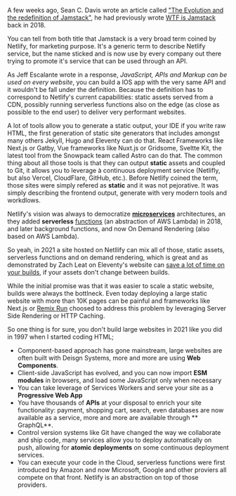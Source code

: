 A few weeks ago, Sean C. Davis wrote an article called ["The Evolution and the redefinition of Jamstack"](https://www.seancdavis.com/blog/jamstack-evolution-and-redefinition/), he had previously wrote [WTF is Jamstack](https://www.seancdavis.com/blog/wtf-is-jamstack/) back in 2018.

You can tell from both title that Jamstack is a very broad term coined by Netlify, for marketing purpose. It's a generic term to describe Netlify service, but the name sticked and is now use by every company out there trying to promote it's service that can be used through an API.

As Jeff Escalante wrote in a response, *JavaScript, APIs and Markup can be used on every website*,  you can build a IOS app with the very same API and it wouldn't be fall under the definition. Because the definition has to correspond to Netlify's current capabilities: static assets served from a CDN, possibly running serverless functions also on the edge (as close as possible to the end user) to deliver very performant websites.

A lot of tools allow you to generate a static output, your IDE if you write raw HTML, the first generation of static site generators that includes amongst many others Jekyll, Hugo and Eleventy can do that. React Frameworks like Next.js or Gatby, Vue frameworks like Nuxt.js or Gridsome, Sveltte Kit, the latest tool from the Snowpack team called Astro can do that. The common thing about all those tools is that they can output **static** assets and coupled to Git, it allows you to leverage à continuous deployment service (Netlifly, but also Vercel, CloudFlare, GitHub, etc.). Before Netlify coined the term, those sites were simply refered as **static** and it was not pejorative. It was simply describing the frontend output, generate with very modern tools and workdlows.

Netlify's vision was always to democratize [**microservices**](https://www.netlify.com/blog/2019/11/18/what-are-microservices/) architectures, an they added **serverless** [functions](https://www.netlify.com/blog/2018/03/20/netlifys-aws-lambda-functions-bring-the-backend-to-your-frontend-workflow/) (an abstraction of AWS Lambda) in 2018, and later background functions, and now On Demand Rendering (also based on AWS Lambda).

So yeah, in 2021 a site hosted on Netllify can mix all of those, static assets, serverless functions and on demand rendering, which is great and as demonstrated by Zach Leat on Eleventy's website can [save a lot of time on your builds](https://twitter.com/zachleat/status/1402687220541165568), if your assets don't change between builds.

While the initial promise was that it was easier to scale a static website, builds were always the bottlneck. Even today deploying a large static website with more than 10K pages can be painful and frameworks like Next.js or [Remix Run](https://remix.run/features) choosed to address this problem by leveraging Server Side Rendering or HTTP Caching.

So one thing is for sure, you don't build large websites in 2021 like you did in 1997 when I started coding HTML;

- Component-based approach has gone mainstream, large websites are often built with Deisgn Systems, more and more are using **Web Components**.
- Client-side JavaScript has evolved, and you can now import **ESM modules** in browsers, and load some JavaScript only when necessary 
- You can take leverage of Services Workers and serve your site as a **Progressive Web App**
- You have thousands of **APIs** at your disposal to enrich your site functionality: payment, shopping cart, search, even databases are now available as a service, more and more are available through ** GraphQL**.
- Control version systems like Git have changed the way we collaborate and ship code, many services allow you to deploy automatically on push, allowing for **atomic deployments** on some continuous deployment services.
- You can execute your code in the Cloud, serverless functions were first introduced by Amazon and now Microsoft, Google and other proviers all compete on that front. Netlify is an abstraction on top of those providers.

